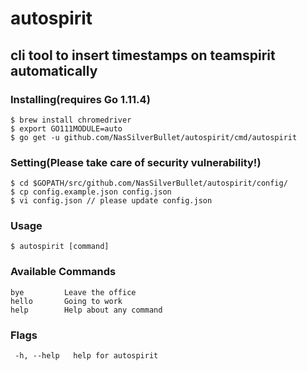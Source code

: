# autospirit

## cli tool to insert timestamps on teamspirit automatically

### Installing(requires Go 1.11.4)
```shell
$ brew install chromedriver
$ export GO111MODULE=auto
$ go get -u github.com/NasSilverBullet/autospirit/cmd/autospirit
```

### Setting(Please take care of security vulnerability!)
```
$ cd $GOPATH/src/github.com/NasSilverBullet/autospirit/config/
$ cp config.example.json config.json
$ vi config.json // please update config.json
```

### Usage
```shell
$ autospirit [command]
```

### Available Commands
```shell
bye         Leave the office
hello       Going to work
help        Help about any command
``` 

### Flags
```shell
 -h, --help   help for autospirit
```
